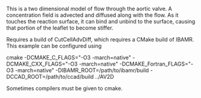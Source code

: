 This is a two dimensional model of flow through the aortic valve. A concentration field is advected and diffused along with the flow. As it touches the reaction surface, it can bind and unbind to the surface, causing that portion of the leaflet to become stiffer.

Requires a build of CutCellAdvDiff, which requires a CMake build of IBAMR. This example can be configured using

cmake -DCMAKE_C_FLAGS="-O3 -march=native" -DCMAKE_CXX_FLAGS="-O3 -march=native" -DCMAKE_Fortran_FLAGS="-O3 -march=native" -DIBAMR_ROOT=/path/to/ibamr/build -DCCAD_ROOT=/path/to/ccad/build ../AV2D

Sometimes compilers must be given to cmake.
